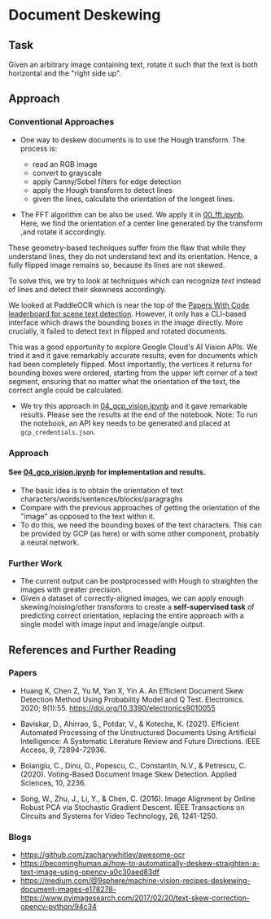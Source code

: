 # Document Deskewing

## Task

Given an arbitrary image containing text, rotate it such that the text is both horizontal and the "right side up".

## Approach

### Conventional Approaches

- One way to deskew documents is to use the Hough transform.
The process is:
    - read an RGB image
    - convert to grayscale
    - apply Canny/Sobel filters for edge detection
    - apply the Hough transform to detect lines
    - given the lines, calculate the orientation of the longest lines.

- The FFT algorithm can be also be used. We apply it in [00_fft.ipynb](00_fft.ipynb). Here, we find the orientation of a center line generated by the transform ,and rotate it accordingly.

These geometry-based techniques suffer from the flaw that while they understand lines, they do not understand text and its orientation. Hence, a fully flipped image remains so, because its lines are not skewed.

To solve this, we try to look at techniques which can recognize *text* instead of lines and detect their skewness accordingly.

We looked at PaddleOCR which is near the top of the [Papers With Code leaderboard for scene text detection](https://paperswithcode.com/task/scene-text-recognition). However, it only has a CLI-based interface which draws the bounding boxes in the image directly. More crucially, it failed to detect text in flipped and rotated documents.

This was a good opportunity to explore Google Cloud's AI Vision APIs. We tried it and it gave remarkably accurate results, even for documents which had been completely flipped. Most importantly, the vertices it returns for bounding boxes were ordered, starting from the upper left corner of a text segment, ensuring that no matter what the orientation of the text, the correct angle could be calculated.

- We try this approach in [04_gcp_vision.ipynb](04_gcp_vision.ipynb) and it gave remarkable results. Please see the results at the end of the notebook. Note: To run the notebook, an API key needs to be generated and placed at `gcp_credentials.json`.

### Approach

#### **See [04_gcp_vision.ipynb](04_gcp_vision.ipynb) for implementation and results.**

- The basic idea is to obtain the orientation of text characters/words/sentences/blocks/paragraghs
- Compare with the previous approaches of getting the orientation of the "image" as opposed to the text within it.
- To do this, we need the bounding boxes of the text characters. This can be provided by GCP (as here) or with some other component, probably a neural network.

### Further Work

- The current output can be postprocessed with Hough to straighten the images with greater precision.
- Given a dataset of correctly-aligned images, we can apply enough skewing/noising/other transforms to create a **self-supervised task** of predicting correct orientation, replacing the entire approach with a single model with image input and image/angle output.

## References and Further Reading

### Papers

- Huang K, Chen Z, Yu M, Yan X, Yin A. An Efficient Document Skew Detection Method Using Probability Model and Q Test. Electronics. 2020; 9(1):55. https://doi.org/10.3390/electronics9010055

- Baviskar, D., Ahirrao, S., Potdar, V., & Kotecha, K. (2021). Efficient Automated Processing of the Unstructured Documents Using Artificial Intelligence: A Systematic Literature Review and Future Directions. IEEE Access, 9, 72894-72936.

- Boiangiu, C., Dinu, O., Popescu, C., Constantin, N.V., & Petrescu, C. (2020). Voting-Based Document Image Skew Detection. Applied Sciences, 10, 2236.

- Song, W., Zhu, J., Li, Y., & Chen, C. (2016). Image Alignment by Online Robust PCA via Stochastic Gradient Descent. IEEE Transactions on Circuits and Systems for Video Technology, 26, 1241-1250.


### Blogs

- https://github.com/zacharywhitley/awesome-ocr
- https://becominghuman.ai/how-to-automatically-deskew-straighten-a-text-image-using-opencv-a0c30aed83df
- https://medium.com/@9sphere/machine-vision-recipes-deskewing-document-images-e178278- https://www.pyimagesearch.com/2017/02/20/text-skew-correction-opencv-python/94c34
